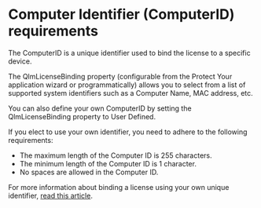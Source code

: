 # Computer Identifier (ComputerID) requirements

The ComputerID is a unique identifier used to bind the license to a specific device.

The QlmLicenseBinding property (configurable from the Protect Your application wizard or programmatically) allows you to select from a list of supported system identifiers such as a Computer Name, MAC address, etc.

You can also define your own ComputerID by setting the QlmLicenseBinding property to User Defined.

If you elect to use your own identifier, you need to adhere to the following requirements:&#x20;

* The maximum length of the Computer ID is 255 characters.
* The minimum length of the Computer ID is 1 character.
* No spaces are allowed in the Computer ID.

For more information about binding a license using your own unique identifier, [read this article](how-to-bind-a-license-to-your-own-unique-identifier.md).
